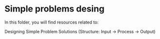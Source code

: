 # Simple problems desing

In this folder, you will find resources related to:

Designing Simple Problem Solutions (Structure: Input → Process → Output)

